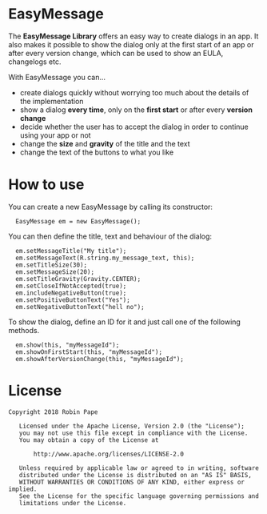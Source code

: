 # EasyMessage

The **EasyMessage Library** offers an easy way to create dialogs in an app.
It also makes it possible to show the dialog only at the first start of an app or after every version change, which can be used to show an EULA, changelogs etc.

With EasyMessage you can...

* create dialogs quickly without worrying too much about the details of the implementation
* show a dialog **every time**, only on the **first start** or after every **version change**
* decide whether the user has to accept the dialog in order to continue using your app or not
* change the **size** and **gravity** of the title and the text
* change the text of the buttons to what you like

# How to use

You can create a new EasyMessage by calling its constructor:

```
  EasyMessage em = new EasyMessage();
```

You can then define the title, text and behaviour of the dialog: 

```
  em.setMessageTitle("My title");
  em.setMessageText(R.string.my_message_text, this);
  em.setTitleSize(30);
  em.setMessageSize(20);
  em.setTitleGravity(Gravity.CENTER);
  em.setCloseIfNotAccepted(true);
  em.includeNegativeButton(true);
  em.setPositiveButtonText("Yes");
  em.setNegativeButtonText("hell no");
```

To show the dialog, define an ID for it and just call one of the following methods.

```
  em.show(this, "myMessageId");
  em.showOnFirstStart(this, "myMessageId");
  em.showAfterVersionChange(this, "myMessageId");
```

# License
```
Copyright 2018 Robin Pape

   Licensed under the Apache License, Version 2.0 (the "License");
   you may not use this file except in compliance with the License.
   You may obtain a copy of the License at

       http://www.apache.org/licenses/LICENSE-2.0

   Unless required by applicable law or agreed to in writing, software
   distributed under the License is distributed on an "AS IS" BASIS,
   WITHOUT WARRANTIES OR CONDITIONS OF ANY KIND, either express or implied.
   See the License for the specific language governing permissions and
   limitations under the License.
```
